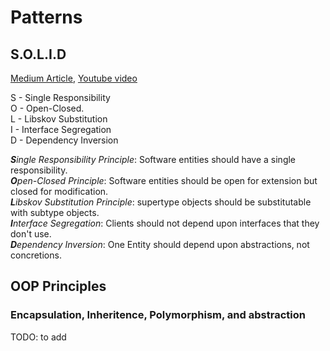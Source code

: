 # Patterns

## S.O.L.I.D
[Medium Article](https://medium.com/backticks-tildes/the-s-o-l-i-d-principles-in-pictures-b34ce2f1e898), 
[Youtube video](https://www.youtube.com/watch?v=MSq_DCRxOxw)

S - Single Responsibility \
O - Open-Closed. \
L - Libskov Substitution \
I - Interface Segregation \
D - Dependency Inversion

***S**ingle Responsibility Principle*: Software entities should have a single responsibility.\
***O**pen-Closed Principle*: Software entities should be open for extension but closed for modification.\
***L**ibskov Substitution Principle*: supertype objects should be substitutable with subtype objects.\
***I**nterface Segregation*: Clients should not depend upon interfaces that they don't use.\
***D**ependency Inversion*: One Entity should depend upon abstractions, not concretions.

## OOP Principles

### Encapsulation, Inheritence, Polymorphism, and abstraction

TODO: to add
